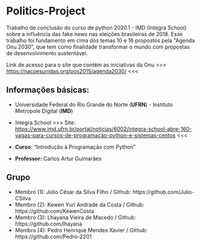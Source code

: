 # Politics-Project

Trabalho de conclusão do curso de python 2020.1 - IMD (Integra School) sobre a influência das fake news nas eleições brasileiras de 2018. Esse trabalho foi fundamento em cima dos temas 10 e 16 propostos pela "Agenda Onu 2030", que tem como finalidade transformar o mundo com propostas de desenvolvimento sustentável.

Link de acesso para o site que contém as iniciativas da Onu >>> https://nacoesunidas.org/pos2015/agenda2030/ <<<

## Informações básicas:

* Universidade Federal do Rio Grande do Norte (**UFRN**) - Instituto Metropole Digital (**IMD**)

* Integra School >>> Site: https://www.imd.ufrn.br/portal/noticias/6002/integra-school-abre-160-vagas-para-cursos-de-programação-python-e-sistemas-centos <<<

* **Curso:** “Introdução à Programação com Python”

* **Professor:** Carlos Artur Guimarães

## Grupo
<ul>
<li>Membro (1): Júlio César da Silva Filho / Github: https://github.com/Julio-CSilva </li>
<li>Membro (2): Kewen Yuri Andrade da Costa / Github: https://github.com/KewenCosta </li>
<li>Membro (3): Lhayana Vieira de Macedo / Github: https://github.com/lhayana </li>
<li>Membro (4): Pedro Henrique Mendes Xavier / Github: https://github.com/Pedro-2201 </li>
  </ul>
